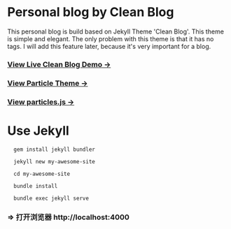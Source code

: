 # Personal blog by Clean Blog

This personal blog is build based on Jekyll Theme 'Clean Blog'. This theme is simple and elegant. The only problem with this theme is that it has no tags. I will add this feature later, because it's very important for a blog.


### [View Live Clean Blog Demo &rarr;](http://blackrockdigital.github.io/startbootstrap-clean-blog-jekyll/)

### [View Particle Theme &rarr;](https://github.com/nrandecker/particle)

### [View particles.js &rarr;](https://github.com/VincentGarreau/particles.js)

# Use Jekyll

```
  gem install jekyll bundler

  jekyll new my-awesome-site

  cd my-awesome-site

  bundle install

  bundle exec jekyll serve
```

### => 打开浏览器 http://localhost:4000